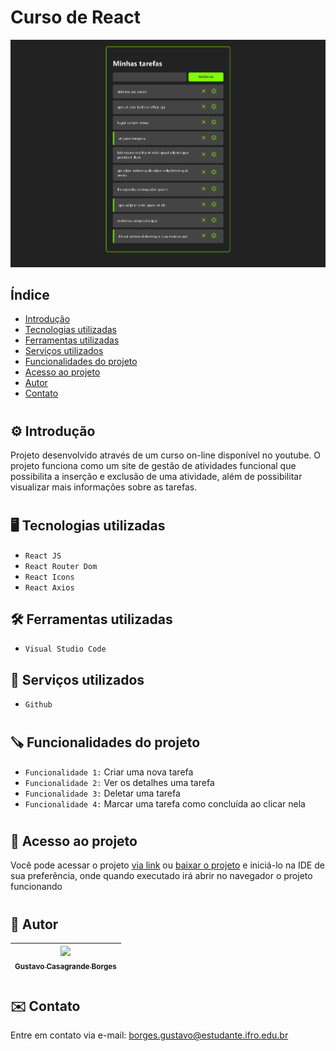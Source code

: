 # Curso de React
![image.png](.github/preview.png)

## Índice
* [Introdução](#-introdução)
* [Tecnologias utilizadas](#-tecnologias-utilizadas)
* [Ferramentas utilizadas](#-ferramentas-utilizadas)
* [Serviços utilizados](#-serviços-utilizados)
* [Funcionalidades do projeto](#-funcionalidades-do-projeto)
* [Acesso ao projeto](#-acesso-ao-projeto)
* [Autor](#-autor)
* [Contato](#-contato)

# 

## ⚙️ Introdução 

Projeto desenvolvido através de um curso on-line disponível no youtube.
O projeto funciona como um site de gestão de atividades funcional que possibilita a inserção e exclusão de uma atividade, além de possibilitar 
visualizar mais informações sobre as tarefas.

#

## 🖥️ Tecnologias utilizadas

- ``React JS``
- ``React Router Dom``
- ``React Icons``
- ``React Axios``

## 🛠️ Ferramentas utilizadas

- ``Visual Studio Code``

## 🧰 Serviços utilizados

- ``Github``

#

## 🪚 Funcionalidades do projeto

- ``Funcionalidade 1:`` Criar uma nova tarefa
- ``Funcionalidade 2:`` Ver os detalhes uma tarefa
- ``Funcionalidade 3:`` Deletar uma tarefa
- ``Funcionalidade 4:`` Marcar uma tarefa como concluída ao clicar nela

#

## 📂 Acesso ao projeto

Você pode acessar o projeto [via link](https://curso-react.gustavoborges8.repl.co/) ou [baixar o projeto](https://github.com/gustavotht21/curso-react/archive/refs/heads/main.zip) e iniciá-lo na IDE de sua preferência, onde quando executado irá abrir no navegador o projeto funcionando

# 

## 👤 Autor

| [<img src="https://github.com/gustavotht21.png" width=115><br><sub>Gustavo Casagrande Borges</sub>](https://github.com/gustavotht21) |  
| :---: | 

#

## ✉️ Contato

Entre em contato via e-mail: borges.gustavo@estudante.ifro.edu.br
